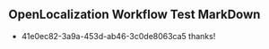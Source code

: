 ## OpenLocalization Workflow Test MarkDown
* 41e0ec82-3a9a-453d-ab46-3c0de8063ca5 thanks!

<!--HONumber=Sep16_HO1-->


